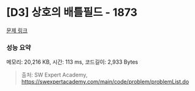 # [D3] 상호의 배틀필드 - 1873 

[문제 링크](https://swexpertacademy.com/main/code/problem/problemDetail.do?contestProbId=AV5LyE7KD2ADFAXc) 

### 성능 요약

메모리: 20,216 KB, 시간: 113 ms, 코드길이: 2,933 Bytes



> 출처: SW Expert Academy, https://swexpertacademy.com/main/code/problem/problemList.do